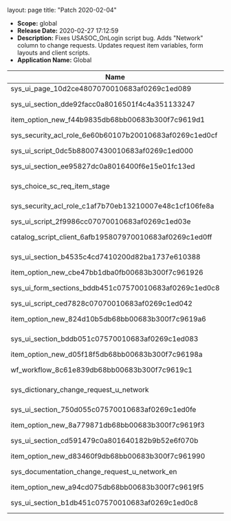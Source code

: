 layout: page
title: "Patch 2020-02-04"

- **Scope:** global
- **Release Date:** 2020-02-27 17:12:59
- **Description:** Fixes USASOC_OnLogin script bug.
Adds "Network" column to change requests.
Updates request item variables, form layouts and client scripts.
- **Application Name:** Global

| Name | **Type** / Table | Target | Comments |
|------|------------------|--------|----------|
| sys_ui_page_10d2ce4807070010683af0269c1ed089 | **UI Page** | usasoc_profile_notice | |
| sys_ui_section_dde92facc0a8016501f4c4a351133247 | **Form Layout** / sc_req_item | Requested Item | |
| item_option_new_f44b9835db68bb00683b300f7c9619d1 | **Variable** | Mission Impact | |
| sys_security_acl_role_6e60b60107b20010683af0269c1ed0cf | **Access Roles** / vtb_board.owner | vtb_board.owner.admin | |
| sys_ui_script_0dc5b88007430010683af0269c1ed000 | **UI Script** | USASOC_OnLogin | |
| sys_ui_section_ee95827dc0a8016400f6e15e01fc13ed | **Form Layout** / change_request | Change Request | |
| sys_choice_sc_req_item_stage | **Choice list** / sc_req_item | Requested Item.Stage | |
| sys_security_acl_role_c1af7b70eb13210007e48c1cf106fe8a | **Access Roles** / vtb_board.owner | vtb_board.owner.nobody | |
| sys_ui_script_2f9986cc07070010683af0269c1ed03e | **UI Script** | USASOC_OnLogin | |
| catalog_script_client_6afb195807970010683af0269c1ed0ff | **Catalog Client Scripts** | Read-only after approve | |
| sys_ui_section_b4535c4cd7410200d82ba1737e610388 | **Form Layout** / change_request | Change Request | |
| item_option_new_cbe47bb1dba0fb00683b300f7c961926 | **Variable** | Group to fulfill request | |
| sys_ui_form_sections_bddb451c07570010683af0269c1ed0c8 | **Form Sections** / sc_req_item | Requested Item | |
| sys_ui_script_ced7828c07070010683af0269c1ed042 | **UI Script** | | |
| item_option_new_824d10b5db68bb00683b300f7c9619a6 | **Variable** | Needed By (Hard Requirement) | |
| sys_ui_section_bddb051c07570010683af0269c1ed083 | **Form Layout** / sc_req_item | Requested Item | |
| item_option_new_d05f18f5db68bb00683b300f7c96198a | **Variable** | Detailed Description | |
| wf_workflow_8c61e839db68bb00683b300f7c9619c1 | **Workflow** / sc_req_item | Generic IT Request | |
| sys_dictionary_change_request_u_network | **Dictionary** / change_request | Change Request.Network | |
| sys_ui_section_750d055c07570010683af0269c1ed0fe | **Form Layout** / sc_req_item | Requested Item | |
| item_option_new_8a779871db68bb00683b300f7c9619f3 | **Variable** | Title / Brief Description | |
| sys_ui_section_cd591479c0a801640182b9b52e6f070b | **Form Layout** / change_request | Change Request | |
| item_option_new_d83460f9db68bb00683b300f7c961990 | **Variable** | Associated Item | |
| sys_documentation_change_request_u_network_en | **Field Label** / change_request | Change Request.Network | |
| item_option_new_a94cd075db68bb00683b300f7c9619f5 | **Variable** | Desired Fulfillment Date | |
| sys_ui_section_b1db451c07570010683af0269c1ed0c8 | **Form Layout** / sc_req_item | Requested Item | |
